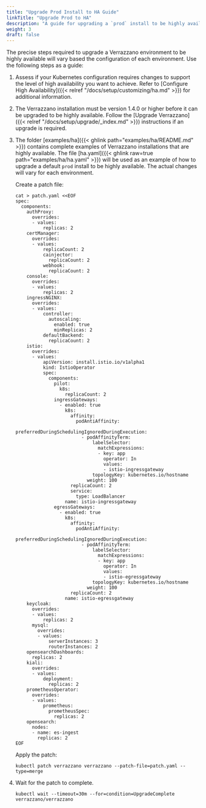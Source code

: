 ```yaml
---
title: "Upgrade Prod Install to HA Guide"
linkTitle: "Upgrade Prod to HA"
description: "A guide for upgrading a `prod` install to be highly available"
weight: 3
draft: false
---
```


The precise steps required to upgrade a Verrazzano environment to be highly available will vary based the configuration of each environment.  Use the following steps as a guide:

1. Assess if your Kubernetes configuration requires changes to support the level of high availability you want to achieve.  Refer to [Configure High Availability]({{< relref "/docs/setup/customizing/ha.md" >}}) for additional information.

1. The Verrazzano installation must be version 1.4.0 or higher before it can be upgraded to be highly available.  Follow the [Upgrade Verrazzano]({{< relref "/docs/setup/upgrade/_index.md" >}}) instructions if an upgrade is required.

1. The folder [examples/ha]({{< ghlink path="examples/ha/README.md" >}}) contains complete examples of Verrazzano installations that are highly available. The  file [ha.yaml]({{< ghlink raw=true path="examples/ha/ha.yaml" >}}) will be used as an example of how to upgrade a default `prod` install to be highly available.  The actual changes will vary for each environment.

   Create a patch file:
   ```
   cat > patch.yaml <<EOF
   spec:
     components:
       authProxy:
         overrides:
         - values:
             replicas: 2
       certManager:
         overrides:
         - values:
             replicaCount: 2
             cainjector:
               replicaCount: 2
             webhook:
               replicaCount: 2
       console:
         overrides:
         - values:
             replicas: 2
       ingressNGINX:
         overrides:
         - values:
             controller:
               autoscaling:
                 enabled: true
                 minReplicas: 2
             defaultBackend:
               replicaCount: 2
       istio:
         overrides:
         - values:
             apiVersion: install.istio.io/v1alpha1
             kind: IstioOperator
             spec:
               components:
                 pilot:
                   k8s:
                     replicaCount: 2
                 ingressGateways:
                   - enabled: true
                     k8s:
                       affinity:
                         podAntiAffinity:
                           preferredDuringSchedulingIgnoredDuringExecution:
                           - podAffinityTerm:
                               labelSelector:
                                 matchExpressions:
                                 - key: app
                                   operator: In
                                   values:
                                   - istio-ingressgateway
                               topologyKey: kubernetes.io/hostname
                             weight: 100
                       replicaCount: 2
                       service:
                         type: LoadBalancer
                     name: istio-ingressgateway
                 egressGateways:
                   - enabled: true
                     k8s:
                       affinity:
                         podAntiAffinity:
                           preferredDuringSchedulingIgnoredDuringExecution:
                           - podAffinityTerm:
                               labelSelector:
                                 matchExpressions:
                                 - key: app
                                   operator: In
                                   values:
                                   - istio-egressgateway
                               topologyKey: kubernetes.io/hostname
                             weight: 100
                       replicaCount: 2
                     name: istio-egressgateway
       keycloak:
         overrides:
         - values:
             replicas: 2
         mysql:
           overrides:
           - values:
               serverInstances: 3
               routerInstances: 2
       opensearchDashboards:
         replicas: 2
       kiali:
         overrides:
         - values:
             deployment:
               replicas: 2
       prometheusOperator:
         overrides:
         - values:
             prometheus:
               prometheusSpec:
                 replicas: 2
       opensearch:
         nodes:
         - name: es-ingest
           replicas: 2
   EOF
   ```
   Apply the patch:
   ``` 
   kubectl patch verrazzano verrazzano --patch-file=patch.yaml --type=merge
   ```

1. Wait for the patch to complete.

   ```
   kubectl wait --timeout=30m --for=condition=UpgradeComplete verrazzano/verrazzano
   ```